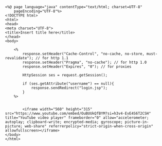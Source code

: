 	<%@ page language="java" contentType="text/html; charset=UTF-8"
	    pageEncoding="UTF-8"%>
	<!DOCTYPE html>
	<html>
	<head>
	<meta charset="UTF-8">
	<title>Insert title here</title>
	</head>
	<body>
		
		<%
			response.setHeader("Cache-Control", "no-cache, no-store, must-revalidate");	// for http 1.1
			response.setHeader("Pragma", "no-cache"); // for http 1.0
			response.setHeader("Expires", "0"); // for proxies
			
			HttpSession ses = request.getSession();
			
			if (ses.getAttribute("username") == null){
				response.sendRedirect("login.jsp");
			}
		%>
		
	
			<iframe width="560" height="315" src="https://www.youtube.com/embed/OuBUUkQfBYM?si=h3v4-EvE4S6T2CSH" title="YouTube video player" frameborder="0" allow="accelerometer; autoplay; clipboard-write; encrypted-media; gyroscope; picture-in-picture; web-share" referrerpolicy="strict-origin-when-cross-origin" allowfullscreen></iframe>
	</body>
	</html>